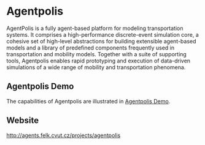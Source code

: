 # Agentpolis

AgentPolis is a fully agent-based platform for modeling transportation systems. It comprises a high-performance discrete-event simulation core, a cohesive set of high-level abstractions for building extensible agent-based models and a library of predefined components frequently used in transportation and mobility models. Together with a suite of supporting tools, Agentpolis enables rapid prototyping and execution of data-driven simulations of a wide range of mobility and transportation phenomena. 

## Agentpolis Demo
The capabilities of Agentpolis are illustrated in [Agentpolis Demo](https://github.com/aicenter/agentpolis-demo). 

## Website
http://agents.felk.cvut.cz/projects/agentpolis
